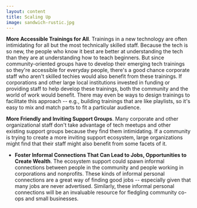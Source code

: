 ```yaml
---
layout: content
title: Scaling Up
image: sandwich-rustic.jpg
---
```


__More Accessible Trainings for All__.  Trainings in a new technology are often intimidating for all but the most technically skilled staff. Because the tech is so new, the people who know it best are better at understanding the tech than they are at understanding how to teach beginners. But since community-oriented groups have to develop their emerging tech trainings so they're accessible for everyday people, there's a good chance corporate staff who aren't skilled techies would also benefit from these trainings.  If corporations and other large local institutions invested in funding or providing staff to help develop these trainings, both the community and the world of work would benefit. There may even be ways to design trainings to facilitate this approach -- e.g., building trainings that are like playlists, so it's easy to mix and match parts to fit a particular audience.  

__More Friendly and Inviting Support Groups__. Many corporate and other organizational staff don't take advantage of tech meetups and other existing support groups because they find them intimidating. If a community is trying to create a more inviting support ecosystem, large organizations might find that their staff might also benefit from some facets of it.

- __Foster Informal Connections That Can Lead to Jobs, Opportunities to Create Wealth__.  The ecosystem support could spawn informal connections between people in the community and people working in corporations and nonprofits. These kinds of informal personal connections are a great way of finding good jobs -- especially given that many jobs are never advertised. Similarly, these informal personal connections will be an invaluable resource for fledgling community co-ops and small businesses.